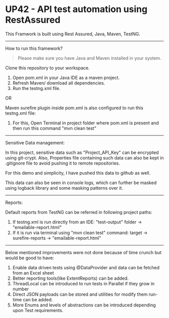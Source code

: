# UP42 - API test automation using RestAssured 

This Framwork is built using Rest Assured, Java, Maven, TestNG.

****************************************************************************

How to run this framework?
> Please make sure you have Java and Maven installed in your system.

Clone this repository to your workspace.

1. Open pom.xml in your Java IDE as a maven project.
2. Refresh Maven/ download all dependencies.
3. Run the testng.xml file.

OR

Maven surefire plugin inside pom.xml is also configured to run this testng.xml file:
1. For this, Open Terminal in project folder where pom.xml is present and then run this command "mvn clean test"

******************************************************************************

Sensitive Data management:

In this project, sensitive data such as "Project_API_Key" can be encrypted using git-crypt.
Also, Properties file containing such data can also be kept in .gitignore file to avoid pushing it to remote repositories.

For this demo and simplicity, I have pushed this data to github as well.

This data can also be seen in console logs, which can further be masked using logback library and some masking patterns over it.

******************************************************************************

Reports:

Default reports from TestNG can be referred in following project paths:
1. If testng.xml is run directly from an IDE: "test-output" folder -> "emailable-report.html"
2. If it is run via terminal using "mvn clean test" command: target -> surefire-reports -> "emailable-report.html"


******************************************************************************

Below mentioned improvements were not done because of time crunch but would be good to have:

1. Enable data driven tests using @DataProvider and data can be fetched from an Excel sheet
2. Better reporting tools(like ExtentReports) can be added.
3. ThreadLocal can be introduced to run tests in Parallel if they grow in number
4. Direct JSON payloads can be stored and utilities for modify them run-time can be added.
5. More Enums and levels of abstractions can be introduced depending upon Test requirements.
